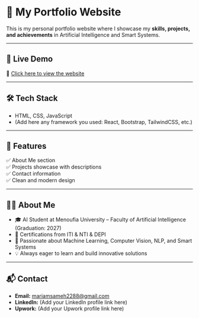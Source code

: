 # 🌟 My Portfolio Website  

This is my personal portfolio website where I showcase my **skills, projects, and achievements** in Artificial Intelligence and Smart Systems.  

---

## 🚀 Live Demo  
🔗 [Click here to view the website](https://379098-87a7912a2f5a47ec851d0ba98d6841f6-6-latest.app.mgx.dev)  

---

## 🛠️ Tech Stack  
- HTML, CSS, JavaScript  
- (Add here any framework you used: React, Bootstrap, TailwindCSS, etc.)  

---

## 📌 Features  
✅ About Me section  
✅ Projects showcase with descriptions  
✅ Contact information  
✅ Clean and modern design  

---

## 👩‍💻 About Me  
- 🎓 AI Student at Menoufia University – Faculty of Artificial Intelligence (Graduation: 2027)  
- 📜 Certifications from ITI & NTI & DEPI 
- 🌱 Passionate about Machine Learning, Computer Vision, NLP, and Smart Systems  
- 💡 Always eager to learn and build innovative solutions  

---

## 📬 Contact  
- **Email:** mariamsameh2288@gmail.com  
- **LinkedIn:** (Add your LinkedIn profile link here)  
- **Upwork:** (Add your Upwork profile link here)  

